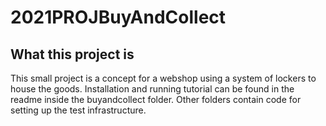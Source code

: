 # 2021PROJBuyAndCollect



## What this project is
This small project is a concept for a webshop using a system of lockers to house the goods. Installation and running tutorial can be found in the readme inside the buyandcollect folder.
Other folders contain code for setting up the test infrastructure.
